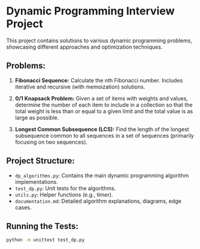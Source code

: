 # Dynamic Programming Interview Project

This project contains solutions to various dynamic programming problems, showcasing different approaches and optimization techniques.

## Problems:

1. **Fibonacci Sequence:** Calculate the nth Fibonacci number.  Includes iterative and recursive (with memoization) solutions.

2. **0/1 Knapsack Problem:** Given a set of items with weights and values, determine the number of each item to include in a collection so that the total weight is less than or equal to a given limit and the total value is as large as possible.

3. **Longest Common Subsequence (LCS):** Find the length of the longest subsequence common to all sequences in a set of sequences (primarily focusing on two sequences).

## Project Structure:

- `dp_algorithms.py`: Contains the main dynamic programming algorithm implementations.
- `test_dp.py`: Unit tests for the algorithms.
- `utils.py`: Helper functions (e.g., timer).
- `documentation.md`: Detailed algorithm explanations, diagrams, edge cases.


## Running the Tests:

```bash
python -m unittest test_dp.py
```